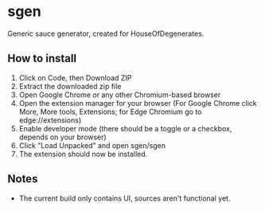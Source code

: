 # sgen
Generic sauce generator, created for HouseOfDegenerates.

## How to install

1. Click on Code, then Download ZIP
2. Extract the downloaded zip file
3. Open Google Chrome or any other Chromium-based browser
4. Open the extension manager for your browser (For Google Chrome click More, More tools, Extensions; for Edge Chromium go to edge://extensions)
5. Enable developer mode (there should be a toggle or a checkbox, depends on your browser)
6. Click "Load Unpacked" and open sgen/sgen
7. The extension should now be installed.

## Notes

- The current build only contains UI, sources aren't functional yet.
